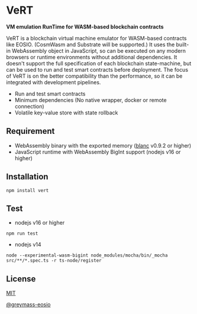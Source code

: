 # VeRT

**VM emulation RunTime for WASM-based blockchain contracts**

VeRT is a blockchain virtual machine emulator for WASM-based contracts like EOSIO. (CosmWasm and Substrate will be supported.)
It uses the built-in WebAssembly object in JavaScript, so can be executed on any modern browsers or runtime environments without additional dependencies.
It doesn't support the full specification of each blockchain state-machine, but can be used to run and test smart contracts before deployment.
The focus of VeRT is on the better compatibility than the performance, so it can be integrated with development pipelines.

- Run and test smart contracts
- Minimum dependencies (No native wrapper, docker or remote connection)
- Volatile key-value store with state rollback 

## Requirement

- WebAssembly binary with the exported memory ([blanc](https://github.com/turnpike/blanc) v0.9.2 or higher)
- JavaScript runtime with WebAssembly BigInt support (nodejs v16 or higher)

## Installation

```shell
npm install vert
```

## Test

- nodejs v16 or higher

```shell
npm run test
```

- nodejs v14

```shell
node --experimental-wasm-bigint node_modules/mocha/bin/_mocha src/**/*.spec.ts -r ts-node/register
```

## License

[MIT](https://github.com/turnpike/vert/blob/master/LICENSE)

[@greymass-eosio](https://github.com/turnpike/vert/blob/master/LICENSE.eosio)
